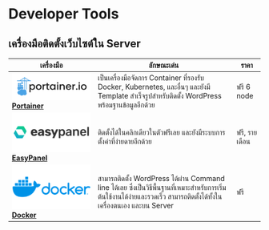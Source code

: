 # Developer Tools

## เครื่องมือติดตั้งเว็บไซต์ใน Server
| เครื่องมือ | ลักษณะเด่น | ราคา |
| --- | --- | --- |
| ![Portainer](/paths/wordpress/images/portainer.png)  **[Portainer](https://www.portainer.io/)** | เป็นเครื่องมือจัดการ Container ที่รองรับ Docker, Kubernetes, และอื่นๆ และยังมี Template สำเร็จรูปสำหรับติดตั้ง WordPress พร้อมฐานข้อมูลอีกด้วย | ฟรี 6 node |
| ![easypanel](/paths/wordpress/images/easypanel.png)  **[EasyPanel](https://easypanel.io/)** | ติดตั้งได้ในคลิกเดียวในตัวฟรีเลย และยังมีระบบการตั้งค่าที่ง่ายดายอีกด้วย | ฟรี, รายเดือน |
| ![Docker](/paths/wordpress/images/docker.png)  **[Docker](https://hub.docker.com/_/wordpress)** | สามารถติดตั้ง WordPress ได้ผ่าน Command line ได้เลย ซึ่งเป็นวิธีพื้นฐานที่เหมาะสำหรับการเริ่มต้นใช้งานได้ง่ายและรวดเร็ว สามารถติดตั้งได้ทั้งในเครื่องตนเอง และบน Server | ฟรี | 

